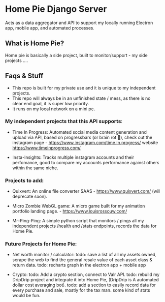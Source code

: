 # Home Pie Django Server

Acts as a data aggregator and API to support my locally running Electron app, mobile app, and automated processes.

## What is Home Pie?

Home pie is basically a side project, built to monitor/support - my side projects ....

## Faqs & Stuff

- This repo is built for my private use and it is unique to my independent projects.
- This repo will always be in an unfinished state / mess, as there is no clear end goal, it is super low priority.
- It runs on my local network on a mini pc.

### My independent projects that this API supports:

- Time In Progress:
  Automated social media content generation and upload via API, based on progressbars (or brain rot 🤮),
  check out the instagram page - https://www.instagram.com/time.in.progress/
  website https://www.timeinprogress.com/

- Insta-Insights:
  Tracks multiple instagram accounts and their perfomance, good to compare my accounts performance against others within the same niche.

### Projects to add:

- Quixvert:
  An online file converter SAAS - https://www.quixvert.com/ (will deprecate soon).

- Micro Zombie WebGL game:
  A micro game built for my animation portfolio landing page. - https://www.louisrossouw.com/

- Mr-Ping-Ping:
  A simple python script that monitors / pings all my independent projects /health and /stats endpoints, records the data for Home Pie.

### Future Projects for Home Pie:

- Net worth monitor / calculator:
  todo: save a list of all my assets owned, scrape the web to find the general resale value of each asset class & return data.
  todo: recharts graph in the electron app + mobile app

- Crypto:
  todo: Add a crypto section, connect to Valr API.
  todo: rebuild my DripDrip project and integrate it into Home Pie, (DripDrip is A automated dollar cost averaging bot).
  todo: add a section to easily record data for every purchase and sale, mostly for the tax man. some kind of stats would be fun.
